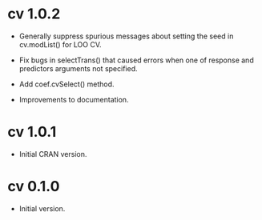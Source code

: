 # cv 1.0.2

- Generally suppress spurious messages about setting the seed in cv.modList() for LOO CV.

- Fix bugs in selectTrans() that caused errors when one of response and predictors arguments not specified.

- Add coef.cvSelect() method.

- Improvements to documentation.

# cv 1.0.1

- Initial CRAN version.

# cv 0.1.0

- Initial version.
